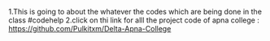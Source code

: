 1.This is going to about the whatever the codes which are being done in the class #codehelp
2.click on thi link for alll the project code of apna college : 
https://github.com/Pulkitxm/Delta-Apna-College
